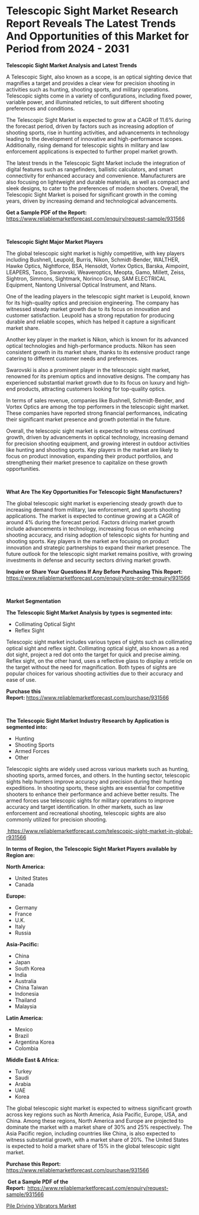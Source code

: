 <p><h1>Telescopic Sight Market Research Report Reveals The Latest Trends And Opportunities of this Market for Period from 2024 - 2031</h1></p><p><strong>Telescopic Sight Market Analysis and Latest Trends</strong></p>
<p><p>A Telescopic Sight, also known as a scope, is an optical sighting device that magnifies a target and provides a clear view for precision shooting in activities such as hunting, shooting sports, and military operations. Telescopic sights come in a variety of configurations, including fixed power, variable power, and illuminated reticles, to suit different shooting preferences and conditions.</p><p>The Telescopic Sight Market is expected to grow at a CAGR of 11.6% during the forecast period, driven by factors such as increasing adoption of shooting sports, rise in hunting activities, and advancements in technology leading to the development of innovative and high-performance scopes. Additionally, rising demand for telescopic sights in military and law enforcement applications is expected to further propel market growth.</p><p>The latest trends in the Telescopic Sight Market include the integration of digital features such as rangefinders, ballistic calculators, and smart connectivity for enhanced accuracy and convenience. Manufacturers are also focusing on lightweight and durable materials, as well as compact and sleek designs, to cater to the preferences of modern shooters. Overall, the Telescopic Sight Market is poised for significant growth in the coming years, driven by increasing demand and technological advancements.</p></p>
<p><strong>Get a Sample PDF of the Report:&nbsp;</strong> <a href="https://www.reliablemarketforecast.com/enquiry/request-sample/931566">https://www.reliablemarketforecast.com/enquiry/request-sample/931566</a></p>
<p>&nbsp;</p>
<p><strong>Telescopic Sight Major Market Players</strong></p>
<p><p>The global telescopic sight market is highly competitive, with key players including Bushnell, Leupold, Burris, Nikon, Schmidt-Bender, WALTHER, Hawke Optics, Nightforce, BSA, Hensoldt, Vortex Optics, Barska, Aimpoint, LEAPERS, Tasco, Swarovski, Weaveroptics, Meopta, Gamo, Millett, Zeiss, Sightron, Simmons, Sightmark, Norinco Group, SAM ELECTRICAL Equipment, Nantong Universal Optical Instrument, and Ntans.</p><p>One of the leading players in the telescopic sight market is Leupold, known for its high-quality optics and precision engineering. The company has witnessed steady market growth due to its focus on innovation and customer satisfaction. Leupold has a strong reputation for producing durable and reliable scopes, which has helped it capture a significant market share.</p><p>Another key player in the market is Nikon, which is known for its advanced optical technologies and high-performance products. Nikon has seen consistent growth in its market share, thanks to its extensive product range catering to different customer needs and preferences.</p><p>Swarovski is also a prominent player in the telescopic sight market, renowned for its premium optics and innovative designs. The company has experienced substantial market growth due to its focus on luxury and high-end products, attracting customers looking for top-quality optics.</p><p>In terms of sales revenue, companies like Bushnell, Schmidt-Bender, and Vortex Optics are among the top performers in the telescopic sight market. These companies have reported strong financial performances, indicating their significant market presence and growth potential in the future.</p><p>Overall, the telescopic sight market is expected to witness continued growth, driven by advancements in optical technology, increasing demand for precision shooting equipment, and growing interest in outdoor activities like hunting and shooting sports. Key players in the market are likely to focus on product innovation, expanding their product portfolios, and strengthening their market presence to capitalize on these growth opportunities.</p></p>
<p>&nbsp;</p>
<p><strong>What Are The Key Opportunities For Telescopic Sight Manufacturers?</strong></p>
<p><p>The global telescopic sight market is experiencing steady growth due to increasing demand from military, law enforcement, and sports shooting applications. The market is expected to continue growing at a CAGR of around 4% during the forecast period. Factors driving market growth include advancements in technology, increasing focus on enhancing shooting accuracy, and rising adoption of telescopic sights for hunting and shooting sports. Key players in the market are focusing on product innovation and strategic partnerships to expand their market presence. The future outlook for the telescopic sight market remains positive, with growing investments in defense and security sectors driving market growth.</p></p>
<p><strong>Inquire or Share Your Questions If Any Before Purchasing This Report:</strong> <a href="https://www.reliablemarketforecast.com/enquiry/pre-order-enquiry/931566">https://www.reliablemarketforecast.com/enquiry/pre-order-enquiry/931566</a></p>
<p>&nbsp;</p>
<p><strong>Market Segmentation</strong></p>
<p><strong>The Telescopic Sight Market Analysis by types is segmented into:</strong></p>
<p><ul><li>Collimating Optical Sight</li><li>Reflex Sight</li></ul></p>
<p><p>Telescopic sight market includes various types of sights such as collimating optical sight and reflex sight. Collimating optical sight, also known as a red dot sight, project a red dot onto the target for quick and precise aiming. Reflex sight, on the other hand, uses a reflective glass to display a reticle on the target without the need for magnification. Both types of sights are popular choices for various shooting activities due to their accuracy and ease of use.</p></p>
<p><strong>Purchase this Report:&nbsp;</strong><a href="https://www.reliablemarketforecast.com/purchase/931566">https://www.reliablemarketforecast.com/purchase/931566</a></p>
<p>&nbsp;</p>
<p><strong>The Telescopic Sight Market Industry Research by Application is segmented into:</strong></p>
<p><ul><li>Hunting</li><li>Shooting Sports</li><li>Armed Forces</li><li>Other</li></ul></p>
<p><p>Telescopic sights are widely used across various markets such as hunting, shooting sports, armed forces, and others. In the hunting sector, telescopic sights help hunters improve accuracy and precision during their hunting expeditions. In shooting sports, these sights are essential for competitive shooters to enhance their performance and achieve better results. The armed forces use telescopic sights for military operations to improve accuracy and target identification. In other markets, such as law enforcement and recreational shooting, telescopic sights are also commonly utilized for precision shooting.</p></p>
<p><a href="https://www.reliablemarketforecast.com/telescopic-sight-market-in-global-r931566">&nbsp;https://www.reliablemarketforecast.com/telescopic-sight-market-in-global-r931566</a></p>
<p><strong>In terms of Region, the Telescopic Sight Market Players available by Region are:</strong></p>
<p>
    <p> <strong> North America: </strong>
        <ul>
            <li>United States</li>
            <li>Canada</li>
        </ul>
        </p> 
    <p> <strong> Europe: </strong>
        <ul>
            <li>Germany</li>
            <li>France</li>
            <li>U.K.</li>
            <li>Italy</li>
            <li>Russia</li>
        </ul>
        </p> 
    <p> <strong> Asia-Pacific: </strong>
        <ul>
            <li>China</li>
            <li>Japan</li>
            <li>South Korea</li>
            <li>India</li>
            <li>Australia</li>
            <li>China Taiwan</li>
            <li>Indonesia</li>
            <li>Thailand</li>
            <li>Malaysia</li>
        </ul>
        </p> 
    <p> <strong> Latin America: </strong>
        <ul>
            <li>Mexico</li>
            <li>Brazil</li>
            <li>Argentina Korea</li>
            <li>Colombia</li>
        </ul>
        </p> 
    <p> <strong> Middle East & Africa: </strong>
        <ul>
            <li>Turkey</li>
            <li>Saudi</li>
            <li>Arabia</li>
            <li>UAE</li>
            <li>Korea</li>
        </ul>
    </p>
    </p>
<p><p>The global telescopic sight market is expected to witness significant growth across key regions such as North America, Asia Pacific, Europe, USA, and China. Among these regions, North America and Europe are projected to dominate the market with a market share of 30% and 25% respectively. The Asia Pacific region, including countries like China, is also expected to witness substantial growth, with a market share of 20%. The United States is expected to hold a market share of 15% in the global telescopic sight market.</p></p>
<p><strong>Purchase this Report: </strong><a href="https://www.reliablemarketforecast.com/purchase/931566">https://www.reliablemarketforecast.com/purchase/931566</a></p>
<p>&nbsp;<strong>Get a Sample PDF of the Report:&nbsp;&nbsp;</strong><a href="https://www.reliablemarketforecast.com/enquiry/request-sample/931566">https://www.reliablemarketforecast.com/enquiry/request-sample/931566</a></p>
<p><strong></strong></p>
<p><p><a href="https://github.com/gulaimolin/Market-Research-Report-List-6/blob/main/pile-driving-vibrators-market.md">Pile Driving Vibrators Market</a></p></p>
